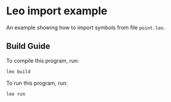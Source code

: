 # Leo import example
An example showing how to import symbols from file `point.leo`.

## Build Guide

To compile this program, run:
```bash
leo build
```

To run this program, run:
```bash
leo run
```